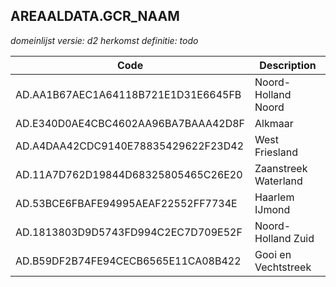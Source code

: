 ## AREAALDATA.GCR_NAAM

*domeinlijst versie: d2* *herkomst definitie: todo*

 |Code |Description	|
|	---	|	---	|
| AD.AA1B67AEC1A64118B721E1D31E6645FB | Noord-Holland Noord |
| AD.E340D0AE4CBC4602AA96BA7BAAA42D8F | Alkmaar |
| AD.A4DAA42CDC9140E78835429622F23D42 | West Friesland |
| AD.11A7D762D19844D68325805465C26E20 | Zaanstreek Waterland |
| AD.53BCE6FBAFE94995AEAF22552FF7734E | Haarlem IJmond |
| AD.1813803D9D5743FD994C2EC7D709E52F | Noord-Holland Zuid |
| AD.B59DF2B74FE94CECB6565E11CA08B422 | Gooi en Vechtstreek |
